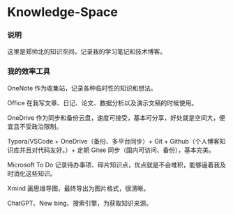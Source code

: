 # Knowledge-Space

### 说明

这里是郏帅北的知识空间，记录我的学习笔记和技术博客。

### 我的效率工具

OneNote 作为收集站，记录各种临时性的知识和想法。

Office 在我写文章、日记、论文、数据分析以及演示文稿的时候使用。

OneDrive 作为同步和备份云盘，速度可接受，基本可分享，好处就是空间大，便宜且不受政治限制。

Typora/VSCode + OneDrive（备份、多平台同步）+ Git + Github（个人博客知识库并且对代码友好。）+ 定期 Gitee 同步（国内可访问、备份），基本完美。

Microsoft To Do 记录待办事项、碎片知识点，优点就是不会堆积，能够逼着我及时消化这些知识。

Xmind 画思维导图，最终导出为图片格式，很清晰。

ChatGPT、New bing、搜索引擎，为获取知识来源。
